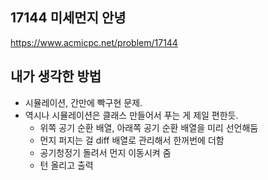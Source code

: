 ## 17144 미세먼지 안녕

<https://www.acmicpc.net/problem/17144>

## 내가 생각한 방법

<!-- ![이미지](./img.png) -->

- 시뮬레이션, 간만에 빡구현 문제.
- 역시나 시뮬레이션은 클래스 만들어서 푸는 게 제일 편한듯.
  - 위쪽 공기 순환 배열, 아래쪽 공기 순환 배열을 미리 선언해둠
  - 먼지 퍼지는 걸 diff 배열로 관리해서 한꺼번에 더함
  - 공기청정기 돌려서 먼지 이동시켜 줌
  - 턴 올리고 출력
